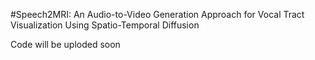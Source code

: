 #Speech2MRI: An Audio-to-Video Generation Approach for Vocal Tract Visualization Using Spatio-Temporal Diffusion


Code will be uploded soon
